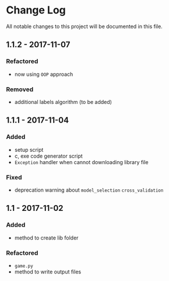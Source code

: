 # Change Log
All notable changes to this project will be documented in this file.

## 1.1.2 - 2017-11-07

### Refactored
- now using `OOP` approach

### Removed
- additional labels algorithm (to be added)

## 1.1.1 - 2017-11-04

### Added
- setup script
- c, exe code generator script
- `Exception` handler when cannot downloading library file

### Fixed
- deprecation warning about `model_selection` `cross_validation`

## 1.1 - 2017-11-02

### Added
- method to create lib folder

### Refactored
- `game.py`
- method to write output files
